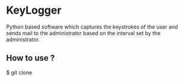 # KeyLogger
Python based software which captures the keystrokes of the user and sends mail to the administrator based on the interval set by the administrator.

## How to use ?
$ git clone 
